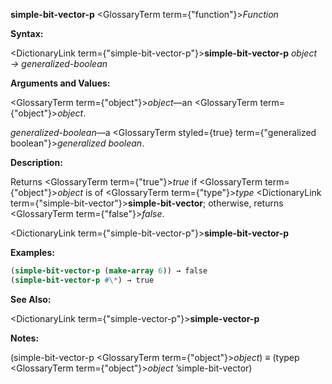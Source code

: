 **simple-bit-vector-p** <GlossaryTerm  term={"function"}><i>Function</i></GlossaryTerm> 



**Syntax:** 



<DictionaryLink  term={"simple-bit-vector-p"}><b>simple-bit-vector-p</b></DictionaryLink> *object → generalized-boolean* 



**Arguments and Values:** 



<GlossaryTerm  term={"object"}><i>object</i></GlossaryTerm>—an <GlossaryTerm  term={"object"}><i>object</i></GlossaryTerm>. 



*generalized-boolean*—a <GlossaryTerm styled={true} term={"generalized boolean"}><i>generalized boolean</i></GlossaryTerm>. 



**Description:** 



Returns <GlossaryTerm  term={"true"}><i>true</i></GlossaryTerm> if <GlossaryTerm  term={"object"}><i>object</i></GlossaryTerm> is of <GlossaryTerm  term={"type"}><i>type</i></GlossaryTerm> <DictionaryLink  term={"simple-bit-vector"}><b>simple-bit-vector</b></DictionaryLink>; otherwise, returns <GlossaryTerm  term={"false"}><i>false</i></GlossaryTerm>. 







 



 



<DictionaryLink  term={"simple-bit-vector-p"}><b>simple-bit-vector-p</b></DictionaryLink> 



**Examples:**
```lisp
(simple-bit-vector-p (make-array 6)) → false 
(simple-bit-vector-p #\*) → true 
```
**See Also:** 



<DictionaryLink  term={"simple-vector-p"}><b>simple-vector-p</b></DictionaryLink> 



**Notes:** 



(simple-bit-vector-p <GlossaryTerm  term={"object"}><i>object</i></GlossaryTerm>) *≡* (typep <GlossaryTerm  term={"object"}><i>object</i></GlossaryTerm> ’simple-bit-vector) 

